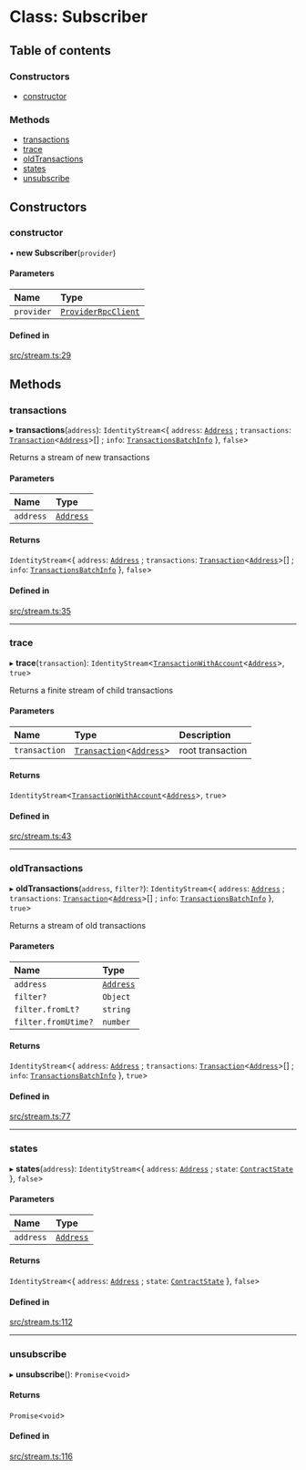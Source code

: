 # Class: Subscriber

## Table of contents

### Constructors

- [constructor](Subscriber.md#constructor)

### Methods

- [transactions](Subscriber.md#transactions)
- [trace](Subscriber.md#trace)
- [oldTransactions](Subscriber.md#oldtransactions)
- [states](Subscriber.md#states)
- [unsubscribe](Subscriber.md#unsubscribe)

## Constructors

### constructor

• **new Subscriber**(`provider`)

#### Parameters

| Name       | Type                                        |
| :--------- | :------------------------------------------ |
| `provider` | [`ProviderRpcClient`](ProviderRpcClient.md) |

#### Defined in

[src/stream.ts:29](https://github.com/Broxus/everscale-inpage-provider/blob/14e397c/src/stream.ts#L29)

## Methods

### transactions

▸ **transactions**(`address`): `IdentityStream`<{ `address`: [`Address`](Address.md) ; `transactions`: [`Transaction`](../models.md#transaction)<[`Address`](Address.md)\>[] ; `info`: [`TransactionsBatchInfo`](../models.md#tokenvalue) }, `false`\>

Returns a stream of new transactions

#### Parameters

| Name      | Type                    |
| :-------- | :---------------------- |
| `address` | [`Address`](Address.md) |

#### Returns

`IdentityStream`<{ `address`: [`Address`](Address.md) ; `transactions`: [`Transaction`](../models.md#transaction)<[`Address`](Address.md)\>[] ; `info`: [`TransactionsBatchInfo`](../models.md#tokenvalue) }, `false`\>

#### Defined in

[src/stream.ts:35](https://github.com/Broxus/everscale-inpage-provider/blob/14e397c/src/stream.ts#L35)

---

### trace

▸ **trace**(`transaction`): `IdentityStream`<[`TransactionWithAccount`](../models.md#transactionwithaccount)<[`Address`](Address.md)\>, `true`\>

Returns a finite stream of child transactions

#### Parameters

| Name          | Type                                                                | Description      |
| :------------ | :------------------------------------------------------------------ | :--------------- |
| `transaction` | [`Transaction`](../models.md#transaction)<[`Address`](Address.md)\> | root transaction |

#### Returns

`IdentityStream`<[`TransactionWithAccount`](../models.md#transactionwithaccount)<[`Address`](Address.md)\>, `true`\>

#### Defined in

[src/stream.ts:43](https://github.com/Broxus/everscale-inpage-provider/blob/14e397c/src/stream.ts#L43)

---

### oldTransactions

▸ **oldTransactions**(`address`, `filter?`): `IdentityStream`<{ `address`: [`Address`](Address.md) ; `transactions`: [`Transaction`](../models.md#transaction)<[`Address`](Address.md)\>[] ; `info`: [`TransactionsBatchInfo`](../models.md#tokenvalue) }, `true`\>

Returns a stream of old transactions

#### Parameters

| Name                | Type                    |
| :------------------ | :---------------------- |
| `address`           | [`Address`](Address.md) |
| `filter?`           | `Object`                |
| `filter.fromLt?`    | `string`                |
| `filter.fromUtime?` | `number`                |

#### Returns

`IdentityStream`<{ `address`: [`Address`](Address.md) ; `transactions`: [`Transaction`](../models.md#transaction)<[`Address`](Address.md)\>[] ; `info`: [`TransactionsBatchInfo`](../models.md#tokenvalue) }, `true`\>

#### Defined in

[src/stream.ts:77](https://github.com/Broxus/everscale-inpage-provider/blob/14e397c/src/stream.ts#L77)

---

### states

▸ **states**(`address`): `IdentityStream`<{ `address`: [`Address`](Address.md) ; `state`: [`ContractState`](../interfaces/ContractState.md) }, `false`\>

#### Parameters

| Name      | Type                    |
| :-------- | :---------------------- |
| `address` | [`Address`](Address.md) |

#### Returns

`IdentityStream`<{ `address`: [`Address`](Address.md) ; `state`: [`ContractState`](../interfaces/ContractState.md) }, `false`\>

#### Defined in

[src/stream.ts:112](https://github.com/Broxus/everscale-inpage-provider/blob/14e397c/src/stream.ts#L112)

---

### unsubscribe

▸ **unsubscribe**(): `Promise`<`void`\>

#### Returns

`Promise`<`void`\>

#### Defined in

[src/stream.ts:116](https://github.com/Broxus/everscale-inpage-provider/blob/14e397c/src/stream.ts#L116)

